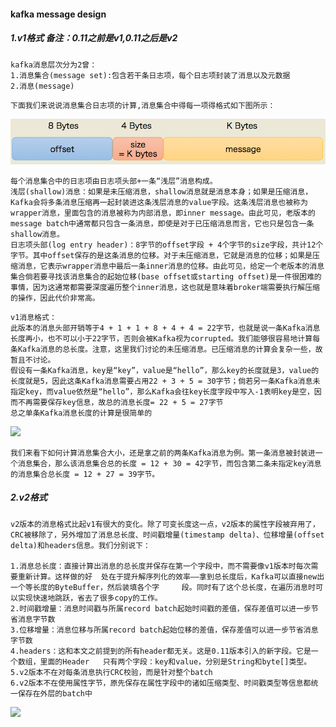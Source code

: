#### kafka message design

##### 1.v1格式      备注：0.11之前是v1,0.11之后是v2

```
kafka消息层次分为2曾：
1.消息集合(message set):包含若干条日志项，每个日志项封装了消息以及元数据
2.消息(message)
```

```
下面我们来说说消息集合日志项的计算,消息集合中得每一项得格式如下图所示：
```

![](https://github.com/Harden-13/bigdata/blob/master/images/v1_log_head.png)

```
每个消息集合中的日志项由日志项头部+一条“浅层”消息构成。
浅层(shallow)消息：如果是未压缩消息，shallow消息就是消息本身；如果是压缩消息，Kafka会将多条消息压缩再一起封装进这条浅层消息的value字段。这条浅层消息也被称为wrapper消息，里面包含的消息被称为内部消息，即inner message。由此可见，老版本的message batch中通常都只包含一条消息，即使是对于已压缩消息而言，它也只是包含一条shallow消息。
日志项头部(log entry header)：8字节的offset字段 + 4个字节的size字段，共计12个字节。其中offset保存的是这条消息的位移。对于未压缩消息，它就是消息的位移；如果是压缩消息，它表示wrapper消息中最后一条inner消息的位移。由此可见，给定一个老版本的消息集合倘若要寻找该消息集合的起始位移(base offset或starting offset)是一件很困难的事情，因为这通常都需要深度遍历整个inner消息，这也就是意味着broker端需要执行解压缩的操作，因此代价非常高。
```



```
v1消息格式：
此版本的消息头部开销等于4 + 1 + 1 + 8 + 4 + 4 = 22字节，也就是说一条Kafka消息长度再小，也不可以小于22字节，否则会被Kafka视为corrupted。我们能够很容易地计算每条Kafka消息的总长度。注意，这里我们讨论的未压缩消息。已压缩消息的计算会复杂一些，故暂且不讨论。
假设有一条Kafka消息，key是“key”，value是“hello”，那么key的长度就是3，value的长度就是5，因此这条Kafka消息需要占用22 + 3 + 5 = 30字节；倘若另一条Kafka消息未指定key，而value依然是“hello”，那么Kafka会往key长度字段中写入-1表明key是空，因而不再需要保存key信息，故总的消息长度= 22 + 5 = 27字节
总之单条Kafka消息长度的计算是很简单的
```

![](C:\Users\lenovo\Desktop\bigdata\bigdata\images\v1_message_type.png)

```
我们来看下如何计算消息集合大小，还是拿之前的两条Kafka消息为例。第一条消息被封装进一个消息集合，那么该消息集合总的长度 = 12 + 30 = 42字节，而包含第二条未指定key消息的消息集合总长度 = 12 + 27 = 39字节。
```

##### 2.v2格式

```
v2版本的消息格式比起v1有很大的变化。除了可变长度这一点，v2版本的属性字段被弃用了，CRC被移除了，另外增加了消息总长度、时间戳增量(timestamp delta)、位移增量(offset delta)和headers信息。我们分别说下：

1.消息总长度：直接计算出消息的总长度并保存在第一个字段中，而不需要像v1版本时每次需要重新计算。这样做的好	处在于提升解序列化的效率——拿到总长度后，Kafka可以直接new出一个等长度的ByteBuffer，然后装填各个字     段。同时有了这个总长度，在遍历消息时可以实现快速地跳跃，省去了很多copy的工作。
2.时间戳增量：消息时间戳与所属record batch起始时间戳的差值，保存差值可以进一步节省消息字节数
3.位移增量：消息位移与所属record batch起始位移的差值，保存差值可以进一步节省消息字节数
4.headers：这和本文之前提到的所有header都无关。这是0.11版本引入的新字段。它是一个数组，里面的Header   只有两个字段：key和value，分别是String和byte[]类型。
5.v2版本不在对每条消息执行CRC校验，而是针对整个batch
6.v2版本不在使用属性字节，原先保存在属性字段中的诸如压缩类型、时间戳类型等信息都统一保存在外层的batch中
```

![](C:\Users\lenovo\Desktop\bigdata\bigdata\images\v2_message_type.png)

